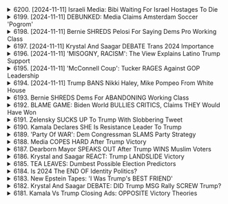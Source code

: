 <details>
<summary>6200. [2024-11-11] Israeli Media: Bibi Waiting For Israel Hostages To Die</summary><br>

<a href="https://www.youtube.com/watch?v=FJY7rtwCIZY" target="_blank">
    <img src="https://img.youtube.com/vi/FJY7rtwCIZY/maxresdefault.jpg" 
        alt="[Youtube]" width="200">
</a>

# Israeli Media: Bibi Waiting For Israel Hostages To Die

## 對提供文本的重點整理

**前提：** 文本是一段對政治議題（尤其著重中東地區和國際外交關係）的討論。 講者分析了美國即將上任的政府可能對於外交政策策略的影響，特別是針對伊朗、俄羅斯、北韓及以色列/中東地區衝突的看法。

**一、 美國新政府的預期外交政策方向**

*   **對伊朗的策略：** 預期美國新政府將採取強硬立場，包括加強制裁及可能採取軍事行動以遏止其核計畫。講者認為，伊朗若追求核武器則是相對合理的舉措，有鑒於周邊國家已擁有核武器，加上過往的歷史教訓，講者亦理解伊朗發展核武器的動機，並認為伊朗有能力承受經濟壓力。
*   **對俄羅斯的態度：** 強調俄羅斯在外交上做出正確決策，美國新政府應以實際行動和結果為依據。
*   **與北韓關係：** 鑒於北韓的金政權重視核武器，因此核協議對北韓而言可能並不吸引人。
*   **中東地區衝突：** 預期新政府將全力支持以色列，甚至可能掌控包括約旦河西岸等地區。
* **共和黨聯盟的整體方向：**
    * 強硬外交及制裁是共和黨整體方向。

**二、 新政府可能的策略與風險評估**

*   **制裁的有效性：**雖然加強制裁在可預見的未來是必然，但制裁是否有效且不會造成嚴重人道危機仍待觀察。
*   **軍事行動的風險：**任何與伊朗的軍事衝突都可能導致地區動盪，風險極高。
*   **核協議複雜性：**與伊朗達成核協議涉及多方利益，需要謹慎處理。
*  **核武擴散的風險：**若制裁或軍事衝突未能有效遏止核擴散，可能導致地區核武器競賽。

**三、 國際情勢與各國的考量**

*   **伊朗的核計畫：**伊朗發展核武器的動機是為了保護自身利益，並可能對核問題採取理性的應對策略。
*    **其他國家立場：**印度的核武發展、北韓的核武立場，都反映出各國基於自身考量所做出的決定，可能導致局勢更加複雜。

**四、 對外交政策的總體分析**

*   **實際外交：** 強調基於實際行動和結果的實用外交是必要的。
*   **論理性與合理性：** 強調外交政策的邏輯性和合理性，並理解各國的行為動機。
* 獨立媒體的必要性，呼籲支持獨立媒體的發展。
* 強調透過訂閱節目網站以支持頻道運作。
</details>

<details>
<summary>6199. [2024-11-11] DEBUNKED: Media Claims Amsterdam Soccer 'Pogrom'</summary><br>

<a href="https://www.youtube.com/watch?v=b8Jxt2ltVK0" target="_blank">
    <img src="https://img.youtube.com/vi/b8Jxt2ltVK0/maxresdefault.jpg" 
        alt="[Youtube]" width="200">
</a>

# DEBUNKED: Media Claims Amsterdam Soccer 'Pogrom'

## 關於阿姆斯特丹衝突事件的客觀重點整理

**核心事件概述：**

*   以色列足球迷在阿姆斯特丹的一場比賽引發與巴勒斯坦支持者的衝突。事件受到媒體廣泛報導，但在很多方面存在不準確的描述。
*   以色列球迷在離開比賽時，遭到巴勒斯坦支持者的攻擊（包括投石、使用鐵棒等）；事件後，以色列政府將球迷空運返回，這些球迷在機場繼續唱著諷刺阿拉伯人的歌曲。

**事件的媒體處理與爭議點：**

*   **不實描述：** 媒體報導常將事件簡化為以色列球迷無端受襲，忽略了事件的起始和更複雜的動機。
*   **缺乏背景：** 未能提供更完整的背景，例如以色列球迷在歐洲的歷史、以及荷蘭境內巴勒斯坦支持團體的活動。
*   **詞語使用：** 將衝突描述為“暴力襲擊”（pogrom），詞語使用不準確，因為“pogrom”特指國家批准或容忍針對特定群體的暴徒暴力行為。
*   **美國總統介入：** 指出美国总统对此事件發表推文，引起質疑，即為何關注海外街頭衝突，而非關注國內問題。

**衝突起始和動機：**

*   **挑釁行為：** 以色列球迷本身可能有挑釁行為，但媒體報導未能充分提及。
*   **潛在動機：** 巴勒斯坦支持者可能因政治立場、以色列在加沙地帶的行動或其他因素而對以色列球迷進行攻擊。
*   **歐洲反對以色列情緒：** 指出在歐洲，某些人對以色列持反對態度，這可能導致對以色列球迷的不滿。

**對事件的批判性觀點：**

*   **缺乏誠實的描述：** 媒體報導和政治人物的回應常常存在不誠實的成分，容易造成對事件的誤解。
*   **受害者意識：** 指出媒體存在受害者意識，簡化事件，忽略了複雜的背景和動機。
*   **正視根本原因：** 批評媒體和輿論未能正視事件的根本原因，導致無法理解事件的發生和發展。

**總結：**

這場衝突是複雜的政治和社會因素交織的結果。媒體和政治人物的反應常常誇大事實或簡化問題，未能提供全面的信息。批判性地分析事件，正視複雜的背景和動機，才能更好地理解衝突的根源和影響。
</details>

<details>
<summary>6198. [2024-11-11] Bernie SHREDS Pelosi For Saying Dems Pro Working Class</summary><br>

<a href="https://www.youtube.com/watch?v=ZpwhKSlypkU" target="_blank">
    <img src="https://img.youtube.com/vi/ZpwhKSlypkU/maxresdefault.jpg" 
        alt="[Youtube]" width="200">
</a>

# Bernie SHREDS Pelosi For Saying Dems Pro Working Class

## “Breaking Points” 訪談重點整理：美國政治權力與權力結構分析

**概述：** 本文整理了訪談內容的重點，聚焦於美國權力結構、政治陣營以及左翼勢力在媒體上受到排擠的情況。訪談者批評主流媒體偏頗，並探討了不同勢力如何影響美國政治。

**一、選民聯盟的演變與挑戰**

*   **早期選民聯盟：** 2020年伯尼·桑德斯在內華達州初選中展現出實力，引發CNN的擔憂與媒體的焦慮，顯示左翼選民聯盟的潛力。
*   **聯盟瓦解：** 隨著喬·拜登(Joe Biden)在南卡羅來納州的介入，及其他候選人的退選，桑德斯的選民聯盟開始瓦解。
*   **重建困難：** 訪談者認為，僅僅重現過去的桑德斯選民聯盟並不可行，因為社會不斷變化，選民的政治立場也在演變。

**二、主流媒體偏頗與排擠左翼觀點**

*   **媒體偏頗：** 訪談者批評，MSNBC和CNN等主流媒體普遍排擠進步派/左翼觀點，特別是與資本利益衝突的觀點。
*   **共和黨反對者更容易出現在主流媒體：** 主流媒體更傾向於邀請共和黨反對者/中間派進行評論，而左翼觀點則被排除。
*   **媒體塑造世界観：** 媒體的意見領袖，例如喬·斯卡爾博羅和妮可·沃萊斯，有塑造主流舆论的影響力。

**三、不同選民群體的分析**

*   **川普(特朗普)離職者:** 主流媒體給予較多關注，但這些人並不是決定性政治力量。
*   **民主黨離職者:** 這類選民才是影響選舉結果的關鍵力量。
*   **左翼選民聯盟的重要性：** 訪談者強調，建立一個能夠挑戰資本利益的左翼選民聯盟至關重要。

**四、媒體排擠左翼觀點的原因**

*   **挑戰資本利益：** 只有挑戰資本利益的意識形態才被主流媒體徹底排擠。
*   **利益衝突**: 主流媒體的利益与资本利益息息相关，排擠任何挑戰資本利益的勢力。
*   **媒體偏見：** 大部分媒體人本身具有意識形态上的偏見，影响报道角度和内容选择。

**五、政治權力結構的分析**

*   **主流媒體的影響力：** 主流媒體在塑造輿論和影響政治走向方面具有巨大的力量。
*   **利益集團的影响：** 媒體受到資本利益集團的影响，報導方向具有傾向性。
*   **多元聲音的缺乏：** 主流媒體缺乏多元化的聲音，缺乏對挑戰資本利益的觀點的呈現。

**總結：** 訪談者強調，建立一個多元化、獨立的媒体生态系統至關重要。只有這樣才能確保不同觀點得到呈現，讓公民能够做出明智的政治選擇。同時也揭示了主流媒體的偏見和資本力量的影响，呼籲人們警惕媒體对政治议程的操控。
</details>

<details>
<summary>6197. [2024-11-11] Krystal And Saagar DEBATE Trans 2024 Importance</summary><br>

<a href="https://www.youtube.com/watch?v=TIoDFKb0xMk" target="_blank">
    <img src="https://img.youtube.com/vi/TIoDFKb0xMk/maxresdefault.jpg" 
        alt="[Youtube]" width="200">
</a>

# Krystal And Saagar DEBATE Trans 2024 Importance

以下是這段發言的簡潔、客觀重點整理，採用正式用語，以小節歸納並以條列格式呈現：

**I. 主要論點總覽**

*   **民主黨的策略失誤**: 發言者認為民主黨未能有效傳達世界觀，一味迎合共和黨，導致選民不滿。缺乏清晰的故事線，未能有效區分民主黨和共和黨之間的差異。
*   **聯盟戰爭**: 民主黨內存在聯盟矛盾，主要體現在高收入選民和低收入選民之間的政治立場差異上。高收入選民關注移民政策，對稅收問題不敏感，而低收入選民更關心經濟利益。
*   **政治叙事的重要性**: 強調在明確的故事線中結合英雄和反派，以及更廣泛的世界觀，比單純地推銷政策更加重要。缺乏具有意義的政治叙事是民主黨失敗的原因之一。
*   **政策議題的受欢迎程度不足**: 单纯的政策議題，如医疗保障，不足以吸引选民，需要更深入的政治叙事和价值观的沟通。

**II. 對特定議題的評估**

*   **墮胎議題的影响**: 在選舉中，墮胎議題具有重要影響。未能明確表達立場，以及保護聯盟內不滿意部分是失敗原因之一。
*   **特朗普的策略**: 特朗普擁有清晰而一致的政治框架，並以此应对各種問題。民主黨則缺乏类似的框架，未能有效塑造自己的形象。
*   **進步主義政策的受欢迎程度**: 儘管一些進步主義政策頗受歡迎，但若缺乏清晰的政治叙事和价值观的沟通，也难以转化为实际的政治支持。

**III. 對民主黨內部人士的批評**

*   **セス・モルトン (Seth Moulton) 的立場**: 發言者認為，セス・モルトン針對弱勢目標的策略是缺乏勇氣和魄力的表現。
*   **ジェイミー・ハリスン (Jamie Harrison) 的财务运作**: 批判ジェイミー・ハリスン利用大量資金进行政治宣传，质疑其行为的道德性。

**IV. 對未來選舉的建議**

*   **建立更具說服力的政治叙事**: 強調建立英雄與反派分明的叙事，闡述清晰的世界觀，以赢得选民信任。
*   **解決聯盟戰爭**: 找到平衡高收入和低收入選民利益的方式，避免內部矛盾。
*   **明確表達价值观**: 不惧于表达清晰的价值观，并在政策制定过程中保持一致性。

總體來說，發言者認為民主黨在政治策略、聯盟建設和价值观表達方面存在嚴重問題，導致選戰失敗。並呼籲民主黨重視政治叙事的重要性，建立更具說服力的政治框架，以吸引選民和贏得未來的選舉。
</details>

<details>
<summary>6196. [2024-11-11] 'MISOGNY, RACISM': The View Explains Latino Trump Support</summary><br>

<a href="https://www.youtube.com/watch?v=25lJNXkylpY" target="_blank">
    <img src="https://img.youtube.com/vi/25lJNXkylpY/maxresdefault.jpg" 
        alt="[Youtube]" width="200">
</a>

# 'MISOGNY, RACISM': The View Explains Latino Trump Support

以下是文章重點整理，採用正式術語、分段歸納及條列格式：

**一、選舉與政治趨勢概覽**

*   **人口結構轉變：** 論者認為人口結構的改變對民主黨不利，若不加以調整，民主黨可能陷入長期少數地位。
*   **教育背景與選民：** 擁有大學學歷的選民僅佔國民三分之一，代表教育程度與民意之間存在落差。
*   **歷史趨勢與波動：** 政治趨勢具有週期性，如1982年、2006年及2008年的選舉結果顯示，政治格局的轉換並非一成不變。
*   **政治分歧與中庸選民：** 許多選民對於政治極端化持保留態度，傾向於穩健且不劇烈變化的政治作風。選民希望政府在維持既存框架下實現有限的改變。

**二、中期選舉結果分析 (及可能的影響)**

*   **民主黨威脅及轉機:** 論者警惕2026年的選舉，強調若民主黨未能扭轉頹勢，將面臨嚴峻挑戰。
*   **共和黨優勢潛力:** 若經濟形勢好轉、烏克蘭局勢緩和、加沙衝突降溫、汽油價格下降、且美聯儲降息，則共和黨將具有優勢。
*   **對選民的提醒:** 選民對於分裂政府的容忍度較高，這暗示政治妥協與合作的重要性。

**三、2026年選舉前景預測**

*   **關鍵因素：** 選民對於政治方向的選擇，將受到經濟、國際情勢、社會議題等多重因素影響。
*   **潛在風險：** 若美國經濟惡化，民主黨可能喪失優勢。
*   **未來機遇：** 若社會共識達成、政治氣氛轉變，民主黨仍有奪回議席的機會。

**四、選舉策略建議**

*   **擴大學歷選民支持：** 針對受過高等教育的選民，提出更具吸引力的政策主張。
*   **關注選民訴求：** 針對經濟、國際情勢等議題，提出具體的解決方案。
*   **提升政治共識：** 積極尋求跨黨派合作，化解政治僵局。
*   **強化民意基礎：** 積極與選民溝通，了解其需求，並提出相應政策。

**五、結語**

強調政治格局的變動性與選民對於政治方向的選擇，呼籲關注人口結構轉變、經濟形勢、國際情勢等關鍵因素，並呼籲積極與選民溝通，了解其需求，並提出相應政策。
</details>

<details>
<summary>6195. [2024-11-11] 'McConnell Coup': Tucker RAGES Against GOP Leadership</summary><br>

<a href="https://www.youtube.com/watch?v=909OJ0AEHag" target="_blank">
    <img src="https://img.youtube.com/vi/909OJ0AEHag/maxresdefault.jpg" 
        alt="[Youtube]" width="200">
</a>

# 'McConnell Coup': Tucker RAGES Against GOP Leadership

## 對話要點整理：美國參議院多數黨領導人選舉及川普影響力

此對話主要討論了美國參議院多數黨領導人選舉，以及前總統川普對其候選人選舉的巨大影響。以下為詳細重點整理：

**I. 主要候選人與選舉背景**

*   **主要競爭者**: 討論的焦點集中在里克·史考特 (Rick Scott) 作為潛在參議院多數黨領導人的選情。
*   **秘密投票**: 參議院多數黨領導人選舉採用秘密投票，意味著參議員可以匿名表達反對川普或馬斯克的意向，但不會因投票結果受到直接懲罰。
*   **關鍵議題**: 休會任命權 (filibuster) 是關鍵議題。如果里克·史考特當選，可能與舒默 (Chuck Schumer) 的民主黨進行談判，以便在參議院推動特定政策。

**II. 川普對選舉的影響力**

*   **掌握黨權**: 川普被認為對共和黨掌握程度極高，可以指導其他參議員的投票方向。即使是莉莎·穆羅斯基 (Lisa Murkowski) 或蘇珊·柯林斯 (Susan Collins) 等可能反對的參議員，其投票結果也可能受到川合的影響。
*   **人事決定**: 川普不僅影響參議院領導人選舉，也影響其他政府人事任命，例如羅伯特·肯尼迪· Jr. (Robert F. Kennedy Jr.) 被提名的衛生及公共服務部 (HHS) 部長。
*   **代理部長**: 川普可能採用代理部長 (acting cabinet member) 的方式，避免人事任命受到國會批准，但這種做法的合法性存在爭議。

**III. 休會任命權 (Filbuster) 與議會規則**

*   **議會規則修改**:  要實現休會任命，需要參議院過半數議員同意修改議會規則。
*   **歷史案例**:  歐巴馬總統曾使用休會任命，但最高法院裁定其做法違憲。目前最高法院組成變動，川普可能藉此推動其休會任命方案。

**IV. 不確定因素及潛在挑戰**

*   **黨內異議**: 儘管川普掌握黨權，並不能完全保證其候選人能夠順利勝選，尤其是像托德·楊 (Todd Young) 等在彈劾案中投下反對票的參議員。
*   **人事任命挑戰**: 羅伯特·肯尼迪· Jr. 的任命可能無法通過國會批准，因為他對某些議題的立場與共和黨主流不一致。
*   **議員個人立場**:  每個參議員都有自身的選民基礎和政策偏好，這增加了人事任命的複雜性。

**V. 選舉意義與獨立媒體**

*   **政府運作方式**: 該選舉反映了美國政府實際運作的方式，強調了權力鬥爭、策略運作的重要性。
*   **獨立媒體**: 影片呼籲支持獨立媒體打破權力壟斷，提供多元觀點，幫助人們更深入地理解政治事件。

總之，該對話突出了美國參議院選舉的複雜性，以及川普對共和黨和美國政治的深刻影響。
</details>

<details>
<summary>6194. [2024-11-11] Trump BANS Nikki Haley, Mike Pompeo From White House</summary><br>

<a href="https://www.youtube.com/watch?v=7phgYpllQ4o" target="_blank">
    <img src="https://img.youtube.com/vi/7phgYpllQ4o/maxresdefault.jpg" 
        alt="[Youtube]" width="200">
</a>

# Trump BANS Nikki Haley, Mike Pompeo From White House

## 音頻轉錄文本摘要：川普政府組閣預估及相關政策展望

**核心焦點：** 本文本為一則對美國前總統川普可能的二次執政時期的組閣人選與相關政策走向的剖析，並探討可能遇到的行政阻礙。

**一、 組閣人選預估**

*   **財政長官：** 川普傾向於起用在華爾街有影響力的億萬長者，呼應他重拾過去榮光的想法。潛在人選包含前總統雷根時代的投資人，如約翰·保森及史考特·貝斯特 等。
*   **中小企業管理局長：** 史蒂夫·米南在新冠疫情時期表現出色，或將再次擔任此職。
*   **美國貿易代表：** 預估將為羅伯特·萊特海瑟，該人強攻關稅，並曾設計現行的美國-墨西哥-加拿大協議（USMCA），且與川普關係良好。特別強調本次不希望賈瑞德·庫許納干預貿易事務，因他可能削弱貿易代表的權力。
*   **國務卿：** 未明確人選，但預估為由可信賴的人擔任。
*   **國防部長：**未明確人選 。
*   **首席幕僚：** 尚未明確。

**二、 政策方向預測**

*   **貿易政策：** 強調實施強硬關稅政策，重申對中國採取強勢態度。
*    **外交政策:** 傾向與墨西哥等國家簽訂貿易協議，並著重對外貿易。
*   **華府官員背景偏好：** 川普傾向於起用與華盛頓體制有所隔閡的人選，但可能遇到來自機構內部對於「新人」的抵抗。

**三、 組閣可能遇到之阻礙**

*   **政黨派系鬥爭：** 國會內部可能出現不願意批准提名的現象。
*   **年齡問題：** 起用「高齡」的官員，可能遭到質疑。
*   **權力平衡：** 某些官員可能被認為過於強勢或缺乏足夠的權力。
*   **對立黨派的反抗：** 可能面臨來自不同政黨的反對，尤其在參議院通過任命需要獲得多數支持。

**四、 政治環境 & 外部因素** 

*   **華盛頓體制：** 與傳統政治體制有所隔閡，可能導致提名人事遇到阻礙。
*   **上議院選情：** 上議院的選舉結果將影響人事確認的通過狀況。
*   **媒體關注：** 組閣進程將受到媒體密切關注，可能影響政治氛圍。
* **獨立媒體的支持：** 呼籲支持獨立媒體以推動相關資訊傳播。

**總結：** 本摘要呈現對美國未來政府走向的預估與分析，尤其將重點放在可能的組閣人選與他們所可能推動之政策，同時揭示了可能遇到的政治阻礙。
</details>

<details>
<summary>6193. Bernie SHREDS Dems For ABANDONING Working Class</summary><br>

<a href="https://www.youtube.com/watch?v=1LKBuqXjpJA" target="_blank">
    <img src="https://img.youtube.com/vi/1LKBuqXjpJA/maxresdefault.jpg" 
        alt="[Youtube]" width="200">
</a>

# Bernie SHREDS Dems For ABANDONING Working Class


</details>

<details>
<summary>6192. BLAME GAME: Biden World BULLIES CRITICS, Claims THEY Would Have Won</summary><br>

<a href="https://www.youtube.com/watch?v=m1YYy1J0g_U" target="_blank">
    <img src="https://img.youtube.com/vi/m1YYy1J0g_U/maxresdefault.jpg" 
        alt="[Youtube]" width="200">
</a>

# BLAME GAME: Biden World BULLIES CRITICS, Claims THEY Would Have Won


</details>

<details>
<summary>6191. Zelensky SUCKS UP To Trump With Slobbering Tweet</summary><br>

<a href="https://www.youtube.com/watch?v=_F4S99D3_s8" target="_blank">
    <img src="https://img.youtube.com/vi/_F4S99D3_s8/maxresdefault.jpg" 
        alt="[Youtube]" width="200">
</a>

# Zelensky SUCKS UP To Trump With Slobbering Tweet


</details>

<details>
<summary>6190. Kamala Declares SHE Is Resistance Leader To Trump</summary><br>

<a href="https://www.youtube.com/watch?v=896W6CUX6P0" target="_blank">
    <img src="https://img.youtube.com/vi/896W6CUX6P0/maxresdefault.jpg" 
        alt="[Youtube]" width="200">
</a>

# Kamala Declares SHE Is Resistance Leader To Trump


</details>

<details>
<summary>6189. 'Party Of WAR': Dem Congressman SLAMS Party Strategy</summary><br>

<a href="https://www.youtube.com/watch?v=9iUY8yjN4vw" target="_blank">
    <img src="https://img.youtube.com/vi/9iUY8yjN4vw/maxresdefault.jpg" 
        alt="[Youtube]" width="200">
</a>

# 'Party Of WAR': Dem Congressman SLAMS Party Strategy


</details>

<details>
<summary>6188. Media COPES HARD After Trump Victory</summary><br>

<a href="https://www.youtube.com/watch?v=nvvp9PcUfqs" target="_blank">
    <img src="https://img.youtube.com/vi/nvvp9PcUfqs/maxresdefault.jpg" 
        alt="[Youtube]" width="200">
</a>

# Media COPES HARD After Trump Victory


</details>

<details>
<summary>6187. Dearborn Mayor SPEAKS OUT After Trump WINS Muslim Voters</summary><br>

<a href="https://www.youtube.com/watch?v=Dag3sv8KyK4" target="_blank">
    <img src="https://img.youtube.com/vi/Dag3sv8KyK4/maxresdefault.jpg" 
        alt="[Youtube]" width="200">
</a>

# Dearborn Mayor SPEAKS OUT After Trump WINS Muslim Voters


</details>

<details>
<summary>6186. Krystal and Saagar REACT: Trump LANDSLIDE Victory</summary><br>

<a href="https://www.youtube.com/watch?v=WxFPDVGPoqY" target="_blank">
    <img src="https://img.youtube.com/vi/WxFPDVGPoqY/maxresdefault.jpg" 
        alt="[Youtube]" width="200">
</a>

# Krystal and Saagar REACT: Trump LANDSLIDE Victory


</details>

<details>
<summary>6185. TEA LEAVES: Dumbest Possible Election Predictors</summary><br>

<a href="https://www.youtube.com/watch?v=thK8LTQJ_RY" target="_blank">
    <img src="https://img.youtube.com/vi/thK8LTQJ_RY/maxresdefault.jpg" 
        alt="[Youtube]" width="200">
</a>

# TEA LEAVES: Dumbest Possible Election Predictors


</details>

<details>
<summary>6184. Is 2024 The END OF Identity Politics?</summary><br>

<a href="https://www.youtube.com/watch?v=XDSh42lXwhA" target="_blank">
    <img src="https://img.youtube.com/vi/XDSh42lXwhA/maxresdefault.jpg" 
        alt="[Youtube]" width="200">
</a>

# Is 2024 The END OF Identity Politics?


</details>

<details>
<summary>6183. New Epstein Tapes: 'I Was Trump's BEST FRIEND'</summary><br>

<a href="https://www.youtube.com/watch?v=_F6iUNASWkg" target="_blank">
    <img src="https://img.youtube.com/vi/_F6iUNASWkg/maxresdefault.jpg" 
        alt="[Youtube]" width="200">
</a>

# New Epstein Tapes: 'I Was Trump's BEST FRIEND'


</details>

<details>
<summary>6182. Krystal And Saagar DEBATE: DID Trump MSG Rally SCREW Trump?</summary><br>

<a href="https://www.youtube.com/watch?v=tWFB3RpCxts" target="_blank">
    <img src="https://img.youtube.com/vi/tWFB3RpCxts/maxresdefault.jpg" 
        alt="[Youtube]" width="200">
</a>

# Krystal And Saagar DEBATE: DID Trump MSG Rally SCREW Trump?


</details>

<details>
<summary>6181. Kamala Vs Trump Closing Ads: OPPOSITE Victory Theories</summary><br>

<a href="https://www.youtube.com/watch?v=yPak5C6o7W0" target="_blank">
    <img src="https://img.youtube.com/vi/yPak5C6o7W0/maxresdefault.jpg" 
        alt="[Youtube]" width="200">
</a>

# Kamala Vs Trump Closing Ads: OPPOSITE Victory Theories


</details>


